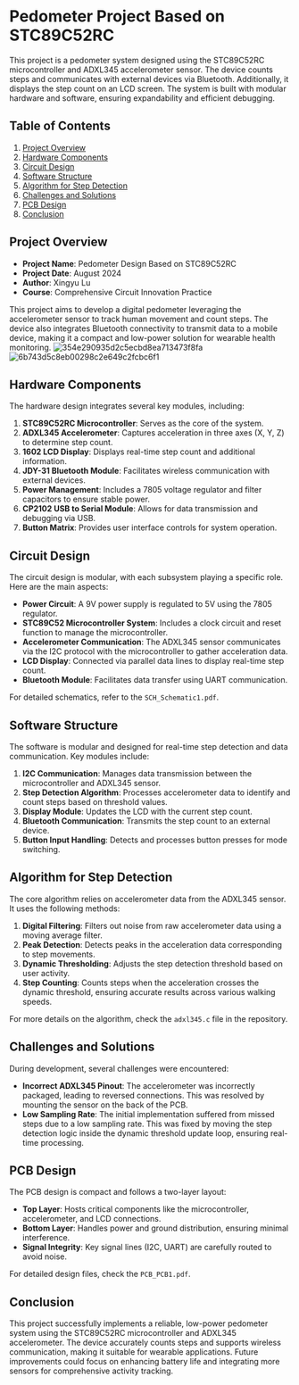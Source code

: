 
# Pedometer Project Based on STC89C52RC

This project is a pedometer system designed using the STC89C52RC microcontroller and ADXL345 accelerometer sensor. The device counts steps and communicates with external devices via Bluetooth. Additionally, it displays the step count on an LCD screen. The system is built with modular hardware and software, ensuring expandability and efficient debugging.

## Table of Contents
1. [Project Overview](#project-overview)
2. [Hardware Components](#hardware-components)
3. [Circuit Design](#circuit-design)
4. [Software Structure](#software-structure)
5. [Algorithm for Step Detection](#algorithm-for-step-detection)
6. [Challenges and Solutions](#challenges-and-solutions)
7. [PCB Design](#pcb-design)
8. [Conclusion](#conclusion)

## Project Overview
- **Project Name**: Pedometer Design Based on STC89C52RC
- **Project Date**: August 2024
- **Author**: Xingyu Lu
- **Course**: Comprehensive Circuit Innovation Practice

This project aims to develop a digital pedometer leveraging the accelerometer sensor to track human movement and count steps. The device also integrates Bluetooth connectivity to transmit data to a mobile device, making it a compact and low-power solution for wearable health monitoring.
![354e290935d2c5ecbd8ea713473f8fa](https://github.com/user-attachments/assets/1f69a4bc-e47b-483b-afc5-cc2c9701cea3)
![6b743d5c8eb00298c2e649c2fcbc6f1](https://github.com/user-attachments/assets/a21d8456-e96d-43cb-a345-a6d012f7d443)

## Hardware Components
The hardware design integrates several key modules, including:
1. **STC89C52RC Microcontroller**: Serves as the core of the system.
2. **ADXL345 Accelerometer**: Captures acceleration in three axes (X, Y, Z) to determine step count.
3. **1602 LCD Display**: Displays real-time step count and additional information.
4. **JDY-31 Bluetooth Module**: Facilitates wireless communication with external devices.
5. **Power Management**: Includes a 7805 voltage regulator and filter capacitors to ensure stable power.
6. **CP2102 USB to Serial Module**: Allows for data transmission and debugging via USB.
7. **Button Matrix**: Provides user interface controls for system operation.

## Circuit Design
The circuit design is modular, with each subsystem playing a specific role. Here are the main aspects:
- **Power Circuit**: A 9V power supply is regulated to 5V using the 7805 regulator.
- **STC89C52 Microcontroller System**: Includes a clock circuit and reset function to manage the microcontroller.
- **Accelerometer Communication**: The ADXL345 sensor communicates via the I2C protocol with the microcontroller to gather acceleration data.
- **LCD Display**: Connected via parallel data lines to display real-time step count.
- **Bluetooth Module**: Facilitates data transfer using UART communication.

For detailed schematics, refer to the `SCH_Schematic1.pdf`.

## Software Structure
The software is modular and designed for real-time step detection and data communication. Key modules include:
1. **I2C Communication**: Manages data transmission between the microcontroller and ADXL345 sensor.
2. **Step Detection Algorithm**: Processes accelerometer data to identify and count steps based on threshold values.
3. **Display Module**: Updates the LCD with the current step count.
4. **Bluetooth Communication**: Transmits the step count to an external device.
5. **Button Input Handling**: Detects and processes button presses for mode switching.

## Algorithm for Step Detection
The core algorithm relies on accelerometer data from the ADXL345 sensor. It uses the following methods:
1. **Digital Filtering**: Filters out noise from raw accelerometer data using a moving average filter.
2. **Peak Detection**: Detects peaks in the acceleration data corresponding to step movements.
3. **Dynamic Thresholding**: Adjusts the step detection threshold based on user activity.
4. **Step Counting**: Counts steps when the acceleration crosses the dynamic threshold, ensuring accurate results across various walking speeds.

For more details on the algorithm, check the `adxl345.c` file in the repository.

## Challenges and Solutions
During development, several challenges were encountered:
- **Incorrect ADXL345 Pinout**: The accelerometer was incorrectly packaged, leading to reversed connections. This was resolved by mounting the sensor on the back of the PCB.
- **Low Sampling Rate**: The initial implementation suffered from missed steps due to a low sampling rate. This was fixed by moving the step detection logic inside the dynamic threshold update loop, ensuring real-time processing.

## PCB Design
The PCB design is compact and follows a two-layer layout:
- **Top Layer**: Hosts critical components like the microcontroller, accelerometer, and LCD connections.
- **Bottom Layer**: Handles power and ground distribution, ensuring minimal interference.
- **Signal Integrity**: Key signal lines (I2C, UART) are carefully routed to avoid noise.

For detailed design files, check the `PCB_PCB1.pdf`.

## Conclusion
This project successfully implements a reliable, low-power pedometer system using the STC89C52RC microcontroller and ADXL345 accelerometer. The device accurately counts steps and supports wireless communication, making it suitable for wearable applications. Future improvements could focus on enhancing battery life and integrating more sensors for comprehensive activity tracking.


